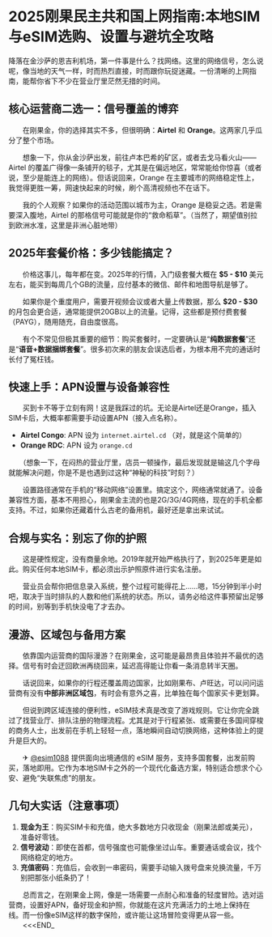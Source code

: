 # 2025刚果民主共和国上网指南:本地SIM与eSIM选购、设置与避坑全攻略

降落在金沙萨的恩吉利机场，第一件事是什么？找网络。这里的网络信号，怎么说呢，像当地的天气一样，时而热烈直接，时而跟你玩捉迷藏。一份清晰的上网指南，能帮你省下不少在营业厅里茫然无措的时间。

## 核心运营商二选一：信号覆盖的博弈

　　在刚果金，你的选择其实不多，但很明确：**Airtel** 和 **Orange**。这两家几乎瓜分了整个市场。

　　想象一下，你从金沙萨出发，前往卢本巴希的矿区，或者去戈马看火山——Airtel 的覆盖广得像一条铺开的毯子，尤其是在偏远地区，常常能给你惊喜（或者说，至少是能连上的网络）。但话说回来，Orange 在主要城市的网络稳定性上，我觉得更胜一筹，网速快起来的时候，刷个高清视频也不在话下。

　　我的个人观察？如果你的活动范围以城市为主，Orange 是稳妥之选。若是需要深入腹地，Airtel 的那格信号可能就是你的“救命稻草”。（当然了，期望值别拉到欧洲水准，这里是非洲心脏地带）

## 2025年套餐价格：多少钱能搞定？

　　价格这事儿，每年都在变。2025年的行情，入门级套餐大概在 **$5 - $10** 美元左右，能买到每周几个GB的流量，应付基本的微信、邮件和地图导航是够了。

　　如果你是个重度用户，需要开视频会议或者大量上传数据，那么 **$20 - $30** 的月包会更合适，通常能提供20GB以上的流量。记得，这些都是预付费套餐（PAYG），随用随充，自由度很高。

　　有个不常见但极其重要的细节：购买套餐时，一定要确认是“**纯数据套餐**”还是“**语音+数据捆绑套餐**”。很多初次来的朋友会误选后者，为根本用不完的通话时长付了冤枉钱。

## 快速上手：APN设置与设备兼容性

　　买到卡不等于立刻有网！这是我踩过的坑。无论是Airtel还是Orange，插入SIM卡后，大概率都需要手动设置APN（接入点名称）。

-   **Airtel Congo**: APN 设为 `internet.airtel.cd` （对，就是这个简单的）
-   **Orange RDC**: APN 设为 `orange.cd`

　　（想象一下，在闷热的营业厅里，店员一顿操作，最后发现就是输这几个字母就能解决问题，你是不是也遇到过这种“神秘的科技”时刻？）

　　设置路径通常在手机的“移动网络”设置里。搞定这个，网络通常就通了。设备兼容性方面，基本不用担心，刚果金主流的也是2G/3G/4G网络，现在的手机全都支持。不过，如果你还藏着什么古老的备用机，最好还是拿出来试试。

## 合规与实名：别忘了你的护照

　　这是硬性规定，没有商量余地。2019年就开始严格执行了，到2025年更是如此。购买任何本地SIM卡，都必须出示护照原件进行实名注册。

　　营业员会帮你把信息录入系统，整个过程可能得花上……嗯，15分钟到半小时吧，取决于当时排队的人数和他们系统的状态。所以，请务必给这件事预留出足够的时间，别等到手机快没电了才去办。

## 漫游、区域包与备用方案

　　依靠国内运营商的国际漫游？在刚果金，这可能是最昂贵且体验并不最优的选择。信号有时会迂回欧洲再绕回来，延迟高得能让你看一条消息转半天圈。

　　话说回来，如果你的行程还覆盖周边国家，比如刚果布、卢旺达，可以问问运营商有没有**中部非洲区域包**，有时会有意外之喜，比单独在每个国家买卡更划算。

　　但说到跨区域连接的便利性，eSIM技术真是改变了游戏规则。它让你完全跳过了找营业厅、排队注册的物理流程。尤其是对于行程紧张、或需要在多国间穿梭的商务人士，出发前在手机上轻轻一点，落地瞬间自动切换网络，这种体验上的提升是巨大的。

　　✈ [@esim1088](https://t.me/s/esim1088) 提供面向出境通信的 eSIM 服务，支持多国套餐，出发前购买，落地即用。它作为本地SIM卡之外的一个现代化备选方案，特别适合想求个心安、避免“失联焦虑”的朋友。

## 几句大实话（注意事项）

1.  **现金为王**：购买SIM卡和充值，绝大多数地方只收现金（刚果法郎或美元），准备好零钱。
2.  **信号波动**：即使在首都，信号强度也可能像坐过山车。重要通话或会议，找个网络稳定的地方。
3.  **充值密码**：充值后，会收到一串密码，需要手动输入拨号盘来兑换流量，千万别把那张小纸条扔了！

　　总而言之，在刚果金上网，像是一场需要一点耐心和准备的轻度冒险。选对运营商，设置好APN，备好现金和护照，你就能在这片充满活力的土地上保持在线。而一份像eSIM这样的数字保险，或许能让这场冒险变得更从容一些。
　　<<<END_